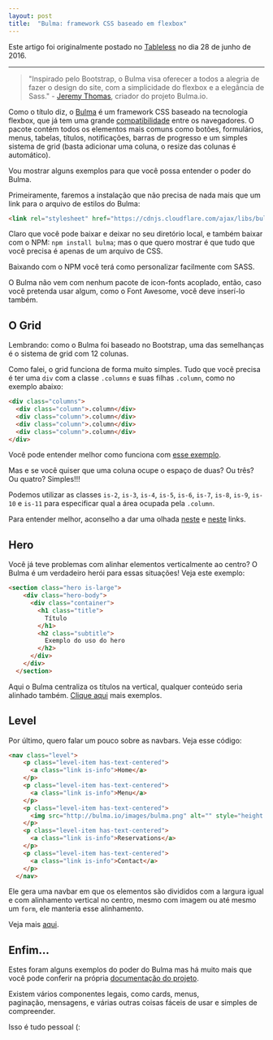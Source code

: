 ```yaml
---
layout: post
title:  "Bulma: framework CSS baseado em flexbox"
---
```


Este artigo foi originalmente postado no [Tableless](//tableless.com.br/bulma-framework-css-baseado-em-flexbox/) no dia 28 de junho de 2016.

---

> "Inspirado pelo Bootstrap, o Bulma visa oferecer a todos a alegria de fazer o design do site, com a simplicidade do flexbox e a elegância de Sass." - [Jeremy Thomas](http://jgthms.com/), criador do projeto Bulma.io.

Como o título diz, o [Bulma](http://bulma.io/) é um framework CSS baseado na tecnologia flexbox, que já tem uma grande [compatibilidade](http://caniuse.com/#search=flexbox) entre os navegadores. O pacote contém todos os elementos mais comuns como botões, formulários, menus, tabelas, títulos, notificações, barras de progresso e um simples sistema de grid (basta adicionar uma coluna, o resize das colunas é automático).

Vou mostrar alguns exemplos para que você possa entender o poder do Bulma.

Primeiramente, faremos a instalação que não precisa de nada mais que um link para o arquivo de estilos do Bulma:

```html
<link rel="stylesheet" href="https://cdnjs.cloudflare.com/ajax/libs/bulma/0.0.26/css/bulma.css">
```

Claro que você pode baixar e deixar no seu diretório local, e também baixar com o NPM: `npm install bulma`; mas o que quero mostrar é que tudo que você precisa é apenas de um arquivo de CSS.

Baixando com o NPM você terá como personalizar facilmente com SASS.

O Bulma não vem com nenhum pacote de icon-fonts acoplado, então, caso você pretenda usar algum, como o Font Awesome, você deve inserí-lo também.

## O Grid
Lembrando: como o Bulma foi baseado no Bootstrap, uma das semelhanças é o sistema de grid com 12 colunas.

Como falei, o grid funciona de forma muito simples. Tudo que você precisa é ter uma `div` com a classe `.columns` e suas filhas `.column`, como no exemplo abaixo:

```html
<div class="columns">
  <div class="column">.column</div>
  <div class="column">.column</div>
  <div class="column">.column</div>
  <div class="column">.column</div>
</div>
```

Você pode entender melhor como funciona com [esse exemplo](http://codepen.io/gabsprates/full/PNVJrP/).

Mas e se você quiser que uma coluna ocupe o espaço de duas? Ou três? Ou quatro? Simples!!!

Podemos utilizar as classes `is-2`, `is-3`, `is-4`, `is-5`, `is-6`, `is-7`, `is-8`, `is-9`, `is-10` e `is-11` para especificar qual a área ocupada pela `.column`.

Para entender melhor, aconselho a dar uma olhada [neste](http://bulma.io/documentation/grid/columns/) e [neste](http://bulma.io/documentation/grid/tiles/) links.

## Hero
Você já teve problemas com alinhar elementos verticalmente ao centro? O Bulma é um verdadeiro herói para essas situações! Veja este exemplo:

```html
<section class="hero is-large">
    <div class="hero-body">
      <div class="container">
        <h1 class="title">
          Título
        </h1>
        <h2 class="subtitle">
          Exemplo do uso do hero
        </h2>
      </div>
    </div>
  </section>
```

Aqui o Bulma centraliza os títulos na vertical, qualquer conteúdo seria alinhado também. [Clique aqui](http://bulma.io/documentation/layout/hero/) mais exemplos.

## Level
Por último, quero falar um pouco sobre as navbars. Veja esse código:

```html
<nav class="level">
    <p class="level-item has-text-centered">
      <a class="link is-info">Home</a>
    </p>
    <p class="level-item has-text-centered">
      <a class="link is-info">Menu</a>
    </p>
    <p class="level-item has-text-centered">
      <img src="http://bulma.io/images/bulma.png" alt="" style="height: 33px;">
    </p>
    <p class="level-item has-text-centered">
      <a class="link is-info">Reservations</a>
    </p>
    <p class="level-item has-text-centered">
      <a class="link is-info">Contact</a>
    </p>
  </nav>
```

Ele gera uma navbar em que os elementos são divididos com a largura igual e com alinhamento vertical no centro, mesmo com imagem ou até mesmo um `form`, ele manteria esse alinhamento.

Veja mais [aqui](http://bulma.io/documentation/components/level/).

## Enfim...
Estes foram alguns exemplos do poder do Bulma mas há muito mais que você pode conferir na própria [documentação do projeto](http://bulma.io/documentation/overview/start/).

Existem vários componentes legais, como cards, menus, paginação, mensagens, e várias outras coisas fáceis de usar e simples de compreender.

Isso é tudo pessoal (:

